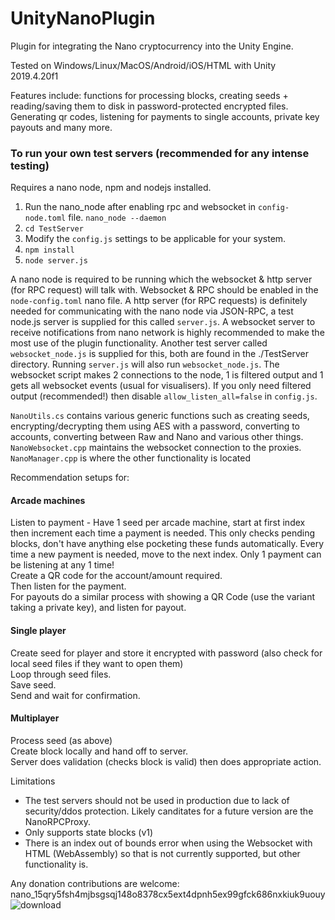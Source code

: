 # UnityNanoPlugin
Plugin for integrating the Nano cryptocurrency into the Unity Engine.

Tested on Windows/Linux/MacOS/Android/iOS/HTML with Unity 2019.4.20f1

Features include: functions for processing blocks, creating seeds + reading/saving them to disk in password-protected encrypted files. Generating qr codes, listening for payments to single accounts, private key payouts and many more.

### To run your own test servers (recommended for any intense testing)
Requires a nano node, npm and nodejs installed.
1. Run the nano_node after enabling rpc and websocket in `config-node.toml` file.
`nano_node --daemon`
2. `cd TestServer`
3. Modify the `config.js` settings to be applicable for your system.
4. `npm install`
5. `node server.js`

A nano node is required to be running which the websocket & http server (for RPC request) will talk with. Websocket & RPC should be enabled in the `node-config.toml` nano file. 
A http server (for RPC requests) is definitely needed for communicating with the nano node via JSON-RPC, a test node.js server is supplied for this called `server.js`. A websocket server to receive notifications from nano network is highly recommended to make the most use of the plugin functionality. Another test server called `websocket_node.js` is supplied for this, both are found in the ./TestServer directory. Running `server.js` will also run `websocket_node.js`. The websocket script makes 2 connections to the node, 1 is filtered output and 1 gets all websocket events (usual for visualisers). If you only need filtered output (recommended!) then disable `allow_listen_all=false` in `config.js`.  

`NanoUtils.cs` contains various generic functions such as creating seeds, encrypting/decrypting them using AES with a password, converting to accounts, converting between Raw and Nano and various other things.  
`NanoWebsocket.cpp` maintains the websocket connection to the proxies.
`NanoManager.cpp` is where the other functionality is located

Recommendation setups for:
#### Arcade machines
Listen to payment - Have 1 seed per arcade machine, start at first index then increment each time a payment is needed. This only checks pending blocks, don't have anything else pocketing these funds automatically. Every time a new payment is needed, move to the next index. Only 1 payment can be listening at any 1 time!  
Create a QR code for the account/amount required.  
Then listen for the payment.  
For payouts do a similar process with showing a QR Code (use the variant taking a private key), and listen for payout.  

#### Single player  
Create seed for player and store it encrypted with password (also check for local seed files if they want to open them)  
Loop through seed files.  
Save seed.  
Send and wait for confirmation.  

#### Multiplayer  
Process seed (as above)  
Create block locally and hand off to server.  
Server does validation (checks block is valid) then does appropriate action.  

Limitations
- The test servers should not be used in production due to lack of security/ddos protection. Likely canditates for a future version are the NanoRPCProxy.
- Only supports state blocks (v1)
- There is an index out of bounds error when using the Websocket with HTML (WebAssembly) so that is not currently supported, but other functionality is.

Any donation contributions are welcome: nano_15qry5fsh4mjbsgsqj148o8378cx5ext4dpnh5ex99gfck686nxkiuk9uouy
![download](https://user-images.githubusercontent.com/650038/97703969-70d90c80-1aa9-11eb-80b6-30bfad6dce31.png)